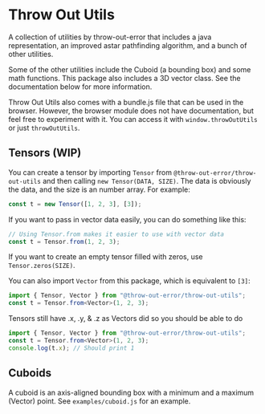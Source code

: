# Throw Out Utils

A collection of utilities by throw-out-error that includes a java representation, an improved astar pathfinding algorithm, and a bunch of other utilities.

Some of the other utilities include the Cuboid (a bounding box) and some math functions. This package also includes a 3D vector class. See the documentation below for more information.

Throw Out Utils also comes with a bundle.js file that can be used in the browser. However, the browser module does not have documentation, but feel free to experiment with it. You can access it with `window.throwOutUtils` or just `throwOutUtils`.

## Tensors (WIP)

You can create a tensor by importing `Tensor` from `@throw-out-error/throw-out-utils` and then calling `new Tensor(DATA, SIZE)`. The data is obviously the data, and the size is an number array. For example:

```ts
const t = new Tensor([1, 2, 3], [3]);
```

If you want to pass in vector data easily, you can do something like this:

```ts
// Using Tensor.from makes it easier to use with vector data
const t = Tensor.from(1, 2, 3);
```

If you want to create an empty tensor filled with zeros, use `Tensor.zeros(SIZE)`.

You can also import `Vector` from this package, which is equivalent to `[3]`:

```ts
import { Tensor, Vector } from "@throw-out-error/throw-out-utils";
const t = Tensor.from<Vector>(1, 2, 3);
```

Tensors still have .x, .y, & .z as Vectors did so you should be able to do

```ts
import { Tensor, Vector } from "@throw-out-error/throw-out-utils";
const t = Tensor.from<Vector>(1, 2, 3);
console.log(t.x); // Should print 1
```

## Cuboids

A cuboid is an axis-aligned bounding box with a minimum and a maximum (Vector) point. See `examples/cuboid.js` for an example.
